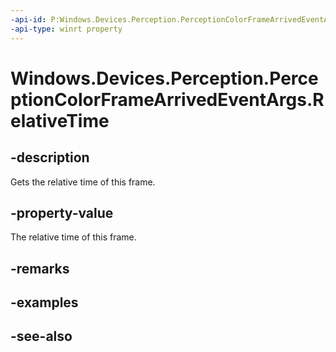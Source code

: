 ----api-id: P:Windows.Devices.Perception.PerceptionColorFrameArrivedEventArgs.RelativeTime
-api-type: winrt property
---<!-- Property syntaxpublic Windows.Foundation.TimeSpan RelativeTime { get; }--># Windows.Devices.Perception.PerceptionColorFrameArrivedEventArgs.RelativeTime## -descriptionGets the relative time of this frame.## -property-valueThe relative time of this frame.## -remarks## -examples## -see-also